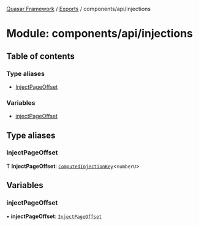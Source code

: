 [Quasar Framework](../index.md) / [Exports](../modules.md) / components/api/injections

# Module: components/api/injections

## Table of contents

### Type aliases

- [InjectPageOffset](components_api_injections.md#injectpageoffset)

### Variables

- [injectPageOffset](components_api_injections.md#injectpageoffset)

## Type aliases

### InjectPageOffset

Ƭ **InjectPageOffset**: [`ComputedInjectionKey`](components_api.md#computedinjectionkey)<`numberU`\>

## Variables

### injectPageOffset

• **injectPageOffset**: [`InjectPageOffset`](components_api_injections.md#injectpageoffset)
